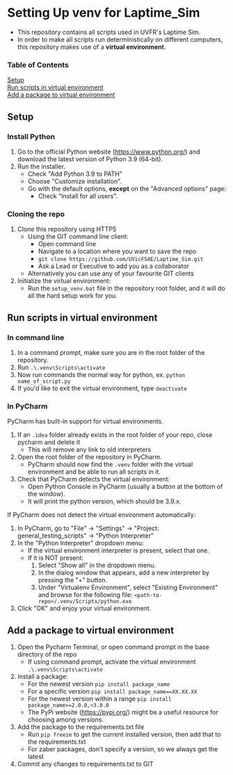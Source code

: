 # Setting Up venv for Laptime_Sim
- This repository contains all scripts used in UVFR's Laptime Sim. 
- In order to make all scripts run deterministically on different computers, this repository makes use of a **virtual environment**.

### Table of Contents  
[Setup](#setup)<br>
[Run scripts in virtual environment](#run-scripts-in-virtual-environment)<br>
[Add a package to virtual environment](#add-package-to-virtual-environment)

<a name="setup"></a>
## Setup
### Install Python

1. Go to the official Python website (https://www.python.org/) and download the latest version of Python 3.9 (64-bit).
2. Run the installer.
   - Check "Add Python 3.9 to PATH"
   - Choose "Customize installation".
   - Go with the default options, **except** on the "Advanced options" page:
      - Check "Install for all users".

### Cloning the repo
1. Clone this repository using HTTPS
   - Using the GIT command line client:
      - Open command line
      - Navigate to a location where you want to save the repo
      - `git clone https://github.com/UVicFSAE/Laptime_Sim.git`
      - Ask a Lead or Executive to add you as a collaborator 
   - Alternatively you can use any of your favourite GIT clients
2. Initialize the virtual environment:
      - Run the `setup_venv.bat` file in the repository root folder, and it will do all the hard setup work for you.



<a name="run-scripts-in-virtual-environment"></a>
## Run scripts in virtual environment
### In command line
1. In a command prompt, make sure you are in the root folder of the repository.
2. Run  `.\.venv\Scripts\activate`
3. Now run commands the normal way for python, ex. `python name_of_script.py`
4. If you'd like to exit the virtual environment, type `deactivate`

### In PyCharm
PyCharm has built-in support for virtual environments.
1. If an `.idea` folder already exists in the root folder of your repo, close pycharm and delete it
   - This will remove any link to old interpreters
2. Open the root folder of the repository in PyCharm.
   - PyCharm should now find the `.venv` folder with the virtual environment and be able to run all scripts in it. 
3. Check that PyCharm detects the virtual environment: 
   - Open Python Console in PyCharm (usually a button at the bottom of the window).
   - It will print the python version, which should be 3.9.x.

If PyCharm does not detect the virtual environment automatically:
1. In PyCharm, go to "File" -> "Settings" -> "Project: general_testing_scripts" -> "Python Interpreter"
2. In the "Python Interpreter" dropdown menu:
   - If the virtual environment interpreter is present, select that one.
   - If it is NOT present: 
      1. Select "Show all" in the dropdown menu.
      2. In the dialog window that appears, add a new interpreter by pressing the "+" button. 
      3. Under "Virtualenv Environment", select "Existing Environment" and browse for the following file: 
    `<path-to-repo>/.venv/Scripts/python.exe`
3. Click "OK" and enjoy your virtual environment.


<a name="add-package-to-virtual-environment"></a>
## Add a package to virtual environment

1. Open the Pycharm Terminal, or open command prompt in the base directory of the repo
   - If using command prompt, activate the virtual environment `.\.venv\Scripts\activate`
2. Install a package:
   - For the newest version `pip install package_name`
   - For a specific version `pip install package_name==XX.XX.XX`
   - For the newest version within a range `pip install package_name>=2.0.0,<3.0.0`
    - The PyPi website (https://pypi.org/) might be a useful resource for choosing among versions. 
3. Add the package to the requirements.txt file
   - Run `pip freeze` to get the current installed version, then add that to the requirements.txt
   - For zaber packages, don't specify a version, so we always get the latest
4. Commit any changes to requirements.txt to GIT
